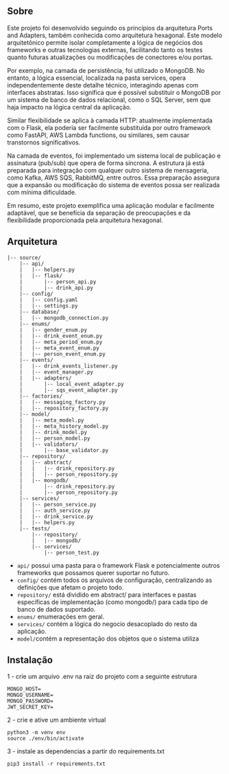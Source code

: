 ## Sobre
Este projeto foi desenvolvido seguindo os princípios da arquitetura Ports and Adapters, também conhecida como arquitetura hexagonal. Este modelo arquitetônico permite isolar completamente a lógica de negócios dos frameworks e outras tecnologias externas, facilitando tanto os testes quanto futuras atualizações ou modificações de conectores e/ou portas.

Por exemplo, na camada de persistência, foi utilizado o MongoDB. No entanto, a lógica essencial, localizada na pasta services, opera independentemente deste detalhe técnico, interagindo apenas com interfaces abstratas. Isso significa que é possível substituir o MongoDB por um sistema de banco de dados relacional, como o SQL Server, sem que haja impacto na lógica central da aplicação.

Similar flexibilidade se aplica à camada HTTP: atualmente implementada com o Flask, ela poderia ser facilmente substituída por outro framework como FastAPI, AWS Lambda functions, ou similares, sem causar transtornos significativos.

Na camada de eventos, foi implementado um sistema local de publicação e assinatura (pub/sub) que opera de forma síncrona. A estrutura já está preparada para integração com qualquer outro sistema de mensageria, como Kafka, AWS SQS, RabbitMQ, entre outros. Essa preparação assegura que a expansão ou modificação do sistema de eventos possa ser realizada com mínima dificuldade.

Em resumo, este projeto exemplifica uma aplicação  modular e facilmente adaptável, que se beneficia da separação de preocupações e da flexibilidade proporcionada pela arquitetura hexagonal.

## Arquitetura
```
|-- source/
    |-- api/
    |   |-- helpers.py
    |   |-- flask/
    |       |-- person_api.py
    |       |-- drink_api.py
    |-- config/
    |   |-- config.yaml
    |   |-- settings.py
    |-- database/
    |   |-- mongodb_connection.py
    |-- enums/
    |   |-- gender_enum.py
    |   |-- drink_event_enum.py
    |   |-- meta_period_enum.py
    |   |-- meta_event_enum.py
    |   |-- person_event_enum.py
    |-- events/
    |   |-- drink_events_listener.py
    |   |-- event_manager.py
    |   |-- adapters/
    |       |-- local_event_adapter.py
    |       |-- sqs_event_adapter.py
    |-- factories/
    |   |-- messaging_factory.py
    |   |-- repository_factory.py
    |-- model/
    |   |-- meta_model.py
    |   |-- meta_history_model.py
    |   |-- drink_model.py
    |   |-- person_model.py
    |   |-- validators/
    |       |-- base_validator.py
    |-- repository/
    |   |-- abstract/
    |   |   |-- drink_repository.py
    |   |   |-- person_repository.py
    |   |-- mongodb/
    |       |-- drink_repository.py 
    |       |-- person_repository.py
    |-- services/
    |   |-- person_service.py
    |   |-- auth_service.py
    |   |-- drink_service.py
    |   |-- helpers.py
    |-- tests/
        |-- repository/
        |   |-- mongodb/
        |-- services/
            |-- person_test.py
```

* `api/` possui uma pasta para o framework Flask e potencialmente outros frameworks que possamos querer suportar no futuro.
* `config/` contém todos os arquivos de configuração, centralizando as definições que afetam o projeto todo.
* `repository/` está dividido em abstract/ para interfaces e pastas específicas de implementação (como mongodb/) para cada tipo de banco de dados suportado.
* `enums/` enumerações em geral.
* `services/` contém a lógica do negocio desacoplado do resto da aplicação.
* `model/`contém a representação dos objetos que o sistema utiliza


## Instalação
1 - crie um arquivo .env na raiz do projeto com a seguinte estrutura
```
MONGO_HOST=
MONGO_USERNAME=
MONGO_PASSWORD=
JWT_SECRET_KEY=
```

2 - crie e ative um ambiente virtual
```
python3 -m venv env
source ./env/bin/activate
```

3 - instale as dependencias a partir do requirements.txt
```
pip3 install -r requirements.txt
```
